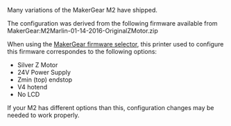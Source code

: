 Many variations of the MakerGear M2 have shipped.

The configuration was derived from the following firmware available from MakerGear:M2Marlin-01-14-2016-OriginalZMotor.zip

When using the [MakerGear firmware selector](http://firmware.makergear.com/#1), this printer used to configure this firmware correspondes to the following options:

- Silver Z Motor
- 24V Power Supply
- Zmin (top) endstop
- V4 hotend
- No LCD

If your M2 has different options than this, configuration changes may be needed to work properly.
